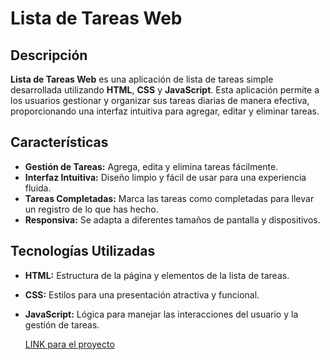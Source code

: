 # Lista de Tareas Web

## Descripción

**Lista de Tareas Web** es una aplicación de lista de tareas simple desarrollada utilizando **HTML**, **CSS** y **JavaScript**. Esta aplicación permite a los usuarios gestionar y organizar sus tareas diarias de manera efectiva, proporcionando una interfaz intuitiva para agregar, editar y eliminar tareas.

## Características

- **Gestión de Tareas:** Agrega, edita y elimina tareas fácilmente.
- **Interfaz Intuitiva:** Diseño limpio y fácil de usar para una experiencia fluida.
- **Tareas Completadas:** Marca las tareas como completadas para llevar un registro de lo que has hecho.
- **Responsiva:** Se adapta a diferentes tamaños de pantalla y dispositivos.

## Tecnologías Utilizadas

- **HTML:** Estructura de la página y elementos de la lista de tareas.
- **CSS:** Estilos para una presentación atractiva y funcional.
- **JavaScript:** Lógica para manejar las interacciones del usuario y la gestión de tareas.

  [LINK para el proyecto](https://listadecosas22.netlify.app)
